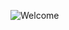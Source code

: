 ![Welcome](https://user-images.githubusercontent.com/282759/84682528-c1d5d300-af03-11ea-9bfb-02854ad0cb20.gif)
